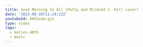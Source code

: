 ```yaml
---
title: Good Morning to All (Patty and Mildred J. Hill cover)
date: '2023-09-26T11:24:23Z'
youtubeId: kKGSxem-gjk
type: video
tags:
  - katies-40th
  - music
---
```


